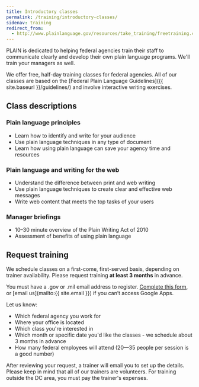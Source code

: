 ```yaml
---
title: Introductory classes
permalink: /training/introductory-classes/
sidenav: training
redirect_from:
  - http://www.plainlanguage.gov/resources/take_training/freetraining.cfm
---
```


PLAIN is dedicated to helping federal agencies train their staff to communicate clearly and develop their own plain language programs. We'll train your managers as well.

We offer free, half-day training classes for federal agencies. All of our classes are based on the [Federal Plain Language Guidelines]({{ site.baseurl }}/guidelines/) and involve interactive writing exercises.

## Class descriptions

### Plain language principles

- Learn how to identify and write for your audience
- Use plain language techniques in any type of document
- Learn how using plain language can save your agency time and resources

### Plain language and writing for the web

- Understand the difference between print and web writing
- Use plain language techniques to create clear and effective web messages
- Write web content that meets the top tasks of your users

### Manager briefings

- 10–30 minute overview of the Plain Writing Act of 2010
- Assessment of benefits of using plain language

## Request training

We schedule classes on a first-come, first-served basis, depending on trainer availability. Please request training **at least 3 months** in advance.

You must have a .gov or .mil email address to register. [Complete this form](https://goo.gl/forms/fRsKV5i9bwvOTeE73), or [email us](mailto:{{ site.email }}) if you can’t access Google Apps. 

Let us know:

- Which federal agency you work for
- Where your office is located
- Which class you're interested in
- Which month or specific date you'd like the classes - we schedule about 3 months in advance
- How many federal employees will attend (20—35 people per session is a good number)

After reviewing your request, a trainer will email you to set up the details. Please keep in mind that all of our trainers are volunteers. For training outside the DC area, you must pay the trainer's expenses.


